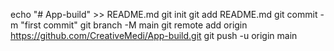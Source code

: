 echo "# App-build" >> README.md
git init
git add README.md
git commit -m "first commit"
git branch -M main
git remote add origin https://github.com/CreativeMedi/App-build.git
git push -u origin main
